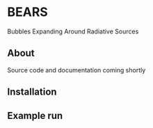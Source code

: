 # BEARS
Bubbles Expanding  Around Radiative Sources

## About

Source code and documentation coming shortly


## Installation

## Example run
